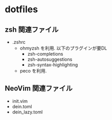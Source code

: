 # dotfiles

## zsh 関連ファイル
- .zshrc
  - ohmyzsh を利用. 以下のプラグインが要DL
    - zsh-completions
    - zsh-autosuggestions
    - zsh-syntax-highlighting
  - peco を利用.

## NeoVim 関連ファイル
- init.vim
- dein.toml
- dein\_lazy.toml

